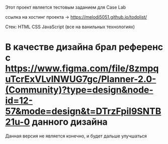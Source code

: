 Этот проект является тестовым заданием для Case Lab

ссылка на хостинг проекта -> https://melodi5051.github.io/todolist/

Стек:
HTML
CSS
JavaScript
(все на ванильных технологиях)

В качестве дизайна брал референс с https://www.figma.com/file/8zmpquTcrExVLvlNWUG7gc/Planner-2.0-(Community)?type=design&node-id=12-57&mode=design&t=DTrzFpil9SNTB21u-0 данного дизайна
==================================================================
Данная версия не является конечно, и будет дальше улучшаться

